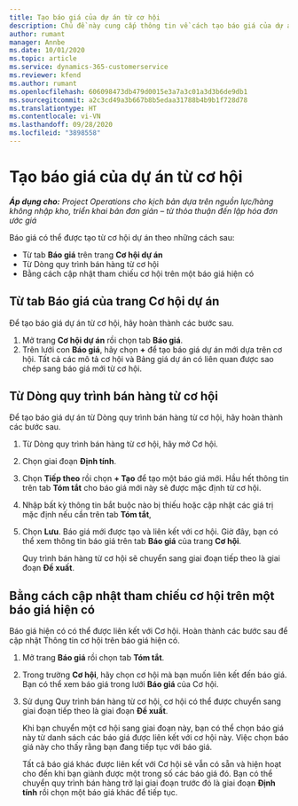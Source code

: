 ```yaml
---
title: Tạo báo giá của dự án từ cơ hội
description: Chủ đề này cung cấp thông tin về cách tạo báo giá của dự án từ cơ hội.
author: rumant
manager: Annbe
ms.date: 10/01/2020
ms.topic: article
ms.service: dynamics-365-customerservice
ms.reviewer: kfend
ms.author: rumant
ms.openlocfilehash: 606098473db479d0015e3a7a3c01a3d3b6de9db1
ms.sourcegitcommit: a2c3cd49a3b667b8b5edaa31788b4b9b1f728d78
ms.translationtype: HT
ms.contentlocale: vi-VN
ms.lasthandoff: 09/28/2020
ms.locfileid: "3898558"
---
```

# <a name="create-project-quotes-from-opportunities"></a>Tạo báo giá của dự án từ cơ hội

_**Áp dụng cho:** Project Operations cho kịch bản dựa trên nguồn lực/hàng không nhập kho, triển khai bản đơn giản – từ thỏa thuận đến lập hóa đơn ước giá_

Báo giá có thể được tạo từ cơ hội dự án theo những cách sau:

- Từ tab **Báo giá** trên trang **Cơ hội dự án**
- Từ Dòng quy trình bán hàng từ cơ hội
- Bằng cách cập nhật tham chiếu cơ hội trên một báo giá hiện có

## <a name="from-the-quotes-tab-of-the-project-opportunity-page"></a>Từ tab Báo giá của trang Cơ hội dự án

Để tạo báo giá dự án từ cơ hội, hãy hoàn thành các bước sau.

1. Mở trang **Cơ hội dự án** rồi chọn tab **Báo giá**. 
2. Trên lưới con **Báo giá**, hãy chọn **+** để tạo báo giá dự án mới dựa trên cơ hội. Tất cả các mô tả cơ hội và Bảng giá dự án có liên quan được sao chép sang báo giá mới từ cơ hội.

## <a name="from-the-opportunity-sales-process-flow"></a>Từ Dòng quy trình bán hàng từ cơ hội

Để tạo báo giá dự án từ Dòng quy trình bán hàng từ cơ hội, hãy hoàn thành các bước sau.

1. Từ Dòng quy trình bán hàng từ cơ hội, hãy mở Cơ hội.
2. Chọn giai đoạn **Định tính**. 
3. Chọn **Tiếp theo** rồi chọn **+ Tạo** để tạo một báo giá mới. Hầu hết thông tin trên tab **Tóm tắt** cho báo giá mới này sẽ được mặc định từ cơ hội. 
4. Nhập bất kỳ thông tin bắt buộc nào bị thiếu hoặc cập nhật các giá trị mặc định nếu cần trên tab **Tóm tắt**,
5. Chọn **Lưu**. Báo giá mới được tạo và liên kết với cơ hội. Giờ đây, bạn có thể xem thông tin báo giá trên tab **Báo giá** của trang **Cơ hội**. 

   Quy trình bán hàng từ cơ hội sẽ chuyển sang giai đoạn tiếp theo là giai đoạn **Đề xuất**.


## <a name="by-updating-the-opportunity-reference-on-an-existing-quote"></a>Bằng cách cập nhật tham chiếu cơ hội trên một báo giá hiện có

Báo giá hiện có có thể được liên kết với Cơ hội. Hoàn thành các bước sau để cập nhật Thông tin cơ hội trên báo giá hiện có.

1. Mở trang **Báo giá** rồi chọn tab **Tóm tắt**.
2. Trong trường **Cơ hội**, hãy chọn cơ hội mà bạn muốn liên kết đến báo giá. Bạn có thể xem báo giá trong lưới **Báo giá** của Cơ hội. 
3. Sử dụng Quy trình bán hàng từ cơ hội, cơ hội có thể được chuyển sang giai đoạn tiếp theo là giai đoạn **Đề xuất**. 

   Khi bạn chuyển một cơ hội sang giai đoạn này, bạn có thể chọn báo giá này từ danh sách các báo giá được liên kết với cơ hội này. Việc chọn báo giá này cho thấy rằng bạn đang tiếp tục với báo giá.

   Tất cả báo giá khác được liên kết với Cơ hội sẽ vẫn có sẵn và hiện hoạt cho đến khi bạn giành được một trong số các báo giá đó. Bạn có thể chuyển quy trình bán hàng trở lại giai đoạn trước đó là giai đoạn **Định tính** rồi chọn một báo giá khác để tiếp tục.
